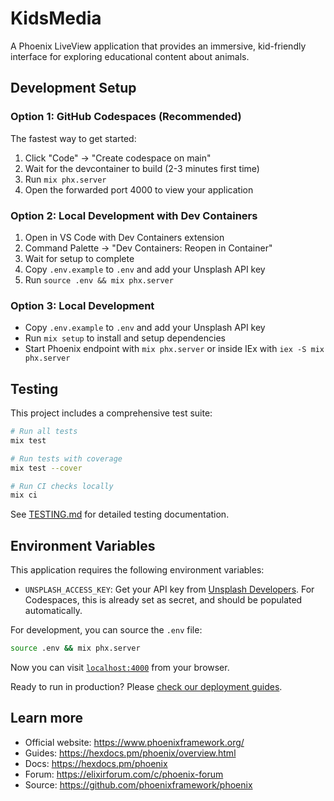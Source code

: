 # KidsMedia

A Phoenix LiveView application that provides an immersive, kid-friendly interface for exploring educational content about animals.

## Development Setup

### Option 1: GitHub Codespaces (Recommended)

The fastest way to get started:

1. Click "Code" → "Create codespace on main"
2. Wait for the devcontainer to build (2-3 minutes first time)
3. Run `mix phx.server`
5. Open the forwarded port 4000 to view your application

### Option 2: Local Development with Dev Containers

1. Open in VS Code with Dev Containers extension
2. Command Palette → "Dev Containers: Reopen in Container"
3. Wait for setup to complete
4. Copy `.env.example` to `.env` and add your Unsplash API key
5. Run `source .env && mix phx.server`

### Option 3: Local Development

* Copy `.env.example` to `.env` and add your Unsplash API key
* Run `mix setup` to install and setup dependencies
* Start Phoenix endpoint with `mix phx.server` or inside IEx with `iex -S mix phx.server`

## Testing

This project includes a comprehensive test suite:

```bash
# Run all tests
mix test

# Run tests with coverage
mix test --cover

# Run CI checks locally
mix ci
```

See [TESTING.md](TESTING.md) for detailed testing documentation.

## Environment Variables

This application requires the following environment variables:

* `UNSPLASH_ACCESS_KEY`: Get your API key from [Unsplash Developers](https://unsplash.com/developers). For Codespaces, this is already set as secret, and should be populated automatically.

For development, you can source the `.env` file:

```bash
source .env && mix phx.server
```

Now you can visit [`localhost:4000`](http://localhost:4000) from your browser.

Ready to run in production? Please [check our deployment guides](https://hexdocs.pm/phoenix/deployment.html).

## Learn more

  * Official website: https://www.phoenixframework.org/
  * Guides: https://hexdocs.pm/phoenix/overview.html
  * Docs: https://hexdocs.pm/phoenix
  * Forum: https://elixirforum.com/c/phoenix-forum
  * Source: https://github.com/phoenixframework/phoenix
